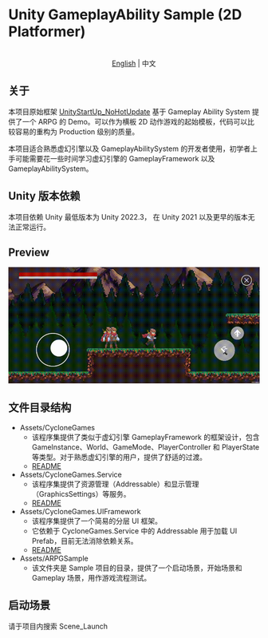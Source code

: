 # Unity GameplayAbility Sample (2D Platformer)
<p align="center">
    <br> <a href="README.md">English</a> | 中文
</p>

## 关于
本项目原始框架 [UnityStartUp_NoHotUpdate](https://github.com/MaiKuraki/UnityStartUp_NoHotUpdate) 基于 Gameplay Ability System 提供了一个 ARPG 的 Demo。可以作为横板 2D 动作游戏的起始模板，代码可以比较容易的重构为 Production 级别的质量。

本项目适合熟悉虚幻引擎以及 GameplayAbilitySystem 的开发者使用，初学者上手可能需要花一些时间学习虚幻引擎的 GameplayFramework 以及 GameplayAbilitySystem。
## Unity 版本依赖
本项目依赖 Unity 最低版本为 Unity 2022.3， 在 Unity 2021 以及更早的版本无法正常运行。
## Preview
![Preview](./README/preview.gif)
## 文件目录结构
-   Assets/CycloneGames
    -   该程序集提供了类似于虚幻引擎 GameplayFramework 的框架设计，包含 GameInstance、World、GameMode、PlayerController 和 PlayerState 等类型。对于熟悉虚幻引擎的用户，提供了舒适的过渡。
    -   [README](./GameplayAbilitySystemSample/Assets/CycloneGames/README_CHN.md)
-   Assets/CycloneGames.Service
    -   该程序集提供了资源管理（Addressable）和显示管理（GraphicsSettings）等服务。
    -   [README](./GameplayAbilitySystemSample/Assets/CycloneGames.Service/README_CHN.md)
-   Assets/CycloneGames.UIFramework
    -   该程序集提供了一个简易的分层 UI 框架。
    -   它依赖于 CycloneGames.Service 中的 Addressable 用于加载 UI Prefab，目前无法消除依赖关系。
    -   [README](./GameplayAbilitySystemSample/Assets/CycloneGames.UIFramework/README_CHN.md)
-   Assets/ARPGSample
    -   该文件夹是 Sample 项目的目录，提供了一个启动场景，开始场景和 Gameplay 场景，用作游戏流程测试。

## 启动场景
请于项目内搜索 Scene_Launch